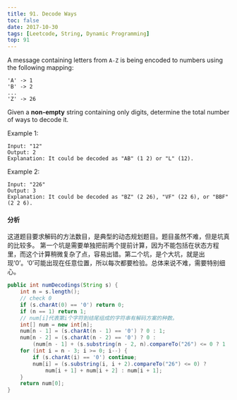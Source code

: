 ```yaml
---
title: 91. Decode Ways
toc: false
date: 2017-10-30
tags: [Leetcode, String, Dynamic Programming]
top: 91
---
```


A message containing letters from `A-Z` is being encoded to numbers using the following mapping:

```
'A' -> 1
'B' -> 2
...
'Z' -> 26
```

Given a **non-empty** string containing only digits, determine the total number of ways to decode it.

Example 1:

```
Input: "12"
Output: 2
Explanation: It could be decoded as "AB" (1 2) or "L" (12).
```

Example 2:

```
Input: "226"
Output: 3
Explanation: It could be decoded as "BZ" (2 26), "VF" (22 6), or "BBF" (2 2 6).
```

#### 分析

这道题目要求解码的方法数目，是典型的动态规划题目。题目虽然不难，但是坑真的比较多。 第一个坑是需要单独把前两个提前计算，因为不能包括在状态方程里，而这个计算稍微复杂了点，容易出错。第二个坑，是个大坑，就是出现‘0’。‘0’可能出现在任意位置，所以每次都要检验。总体来说不难，需要特别细心。

```Java
public int numDecodings(String s) {
    int n = s.length();
    // check 0
    if (s.charAt(0) == '0') return 0;
    if (n == 1) return 1;
    // num[i]代表第i个字符到结尾组成的字符串有解码方案的种数。
    int[] num = new int[n];
    num[n - 1] = (s.charAt(n - 1) == '0') ? 0 : 1;
    num[n - 2] = (s.charAt(n - 2) == '0') ? 0 :
        (num[n - 1] + (s.substring(n - 2, n).compareTo("26") <= 0 ? 1 : 0));
    for (int i = n - 3; i >= 0; i--) {
        if (s.charAt(i) == '0') continue;
        num[i] = (s.substring(i, i + 2).compareTo("26") <= 0) ? 
            num[i + 1] + num[i + 2] : num[i + 1];
    }
    return num[0]; 
}
```
